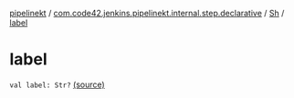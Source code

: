 [pipelinekt](../../index.md) / [com.code42.jenkins.pipelinekt.internal.step.declarative](../index.md) / [Sh](index.md) / [label](./label.md)

# label

`val label: Str?` [(source)](https://github.com/code42/pipelinekt/tree/master/internal/src/main/kotlin/com/code42/jenkins/pipelinekt/internal/step/declarative/Sh.kt#L15)